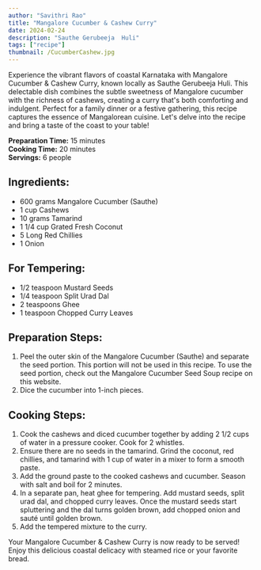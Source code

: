 ```yaml
---
author: "Savithri Rao"
title: "Mangalore Cucumber & Cashew Curry"
date: 2024-02-24
description: "Sauthe Gerubeeja  Huli"
tags: ["recipe"]
thumbnail: /CucumberCashew.jpg
---
```

Experience the vibrant flavors of coastal Karnataka with Mangalore Cucumber & Cashew Curry, known locally as Sauthe Gerubeeja Huli. This delectable dish combines the subtle sweetness of Mangalore cucumber with the richness of cashews, creating a curry that's both comforting and indulgent. Perfect for a family dinner or a festive gathering, this recipe captures the essence of Mangalorean cuisine. Let's delve into the recipe and bring a taste of the coast to your table!

**Preparation Time:** 15 minutes  
**Cooking Time:** 20 minutes  
**Servings:** 6 people  

## Ingredients:
- 600 grams Mangalore Cucumber (Sauthe)
- 1 cup Cashews
- 10 grams Tamarind
- 1 1/4 cup Grated Fresh Coconut
- 5 Long Red Chillies
- 1 Onion

## For Tempering:
- 1/2 teaspoon Mustard Seeds
- 1/4 teaspoon Split Urad Dal
- 2 teaspoons Ghee
- 1 teaspoon Chopped Curry Leaves

## Preparation Steps:
1. Peel the outer skin of the Mangalore Cucumber (Sauthe) and separate the seed portion. This portion will not be used in this recipe. To use the seed portion, check out the Mangalore Cucumber Seed Soup recipe on this website. 
2. Dice the cucumber into 1-inch pieces.

## Cooking Steps:
1. Cook the cashews and diced cucumber together by adding 2 1/2 cups of water in a pressure cooker. Cook for 2 whistles.
2. Ensure there are no seeds in the tamarind. Grind the coconut, red chillies, and tamarind with 1 cup of water in a mixer to form a smooth paste.
3. Add the ground paste to the cooked cashews and cucumber. Season with salt and boil for 2 minutes.
4. In a separate pan, heat ghee for tempering. Add mustard seeds, split urad dal, and chopped curry leaves. Once the mustard seeds start spluttering and the dal turns golden brown, add chopped onion and sauté until golden brown.
5. Add the tempered mixture to the curry.

Your Mangalore Cucumber & Cashew Curry is now ready to be served! Enjoy this delicious coastal delicacy with steamed rice or your favorite bread.
